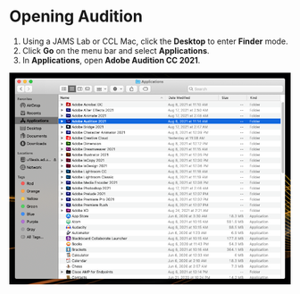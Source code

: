 # Opening Audition

1. Using a JAMS Lab or CCL Mac, click the **Desktop** to enter **Finder** mode.
2. Click **Go** on the menu bar and select **Applications**.
3. In **Applications**, open **Adobe Audition CC 2021**. 

![Opening Adobe Audition CC 2021.](../.gitbook/assets/opening-audition.png)

